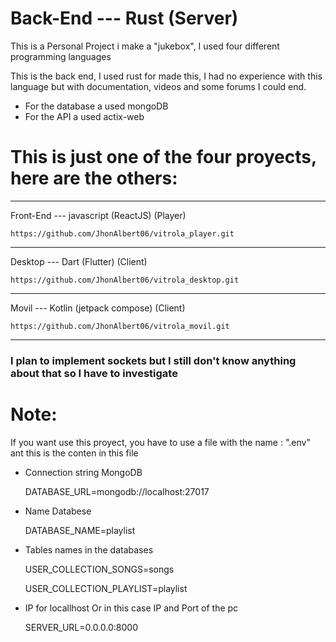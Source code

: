 # Back-End --- Rust (Server)

This is a Personal Project i make a "jukebox", I used four different programming languages

This is the back end, I used rust for made this, I had no experience with this language but with documentation, videos and some forums I could end.

* For the database a used mongoDB 
* For the API a used actix-web

# This is just one of the four proyects, here are the others: 

----------------------------------------------------------------------
Front-End --- javascript (ReactJS) (Player)

	https://github.com/JhonAlbert06/vitrola_player.git
----------------------------------------------------------------------
Desktop --- Dart (Flutter) (Client)

	https://github.com/JhonAlbert06/vitrola_desktop.git
----------------------------------------------------------------------
Movil --- Kotlin (jetpack compose) (Client)

	https://github.com/JhonAlbert06/vitrola_movil.git
----------------------------------------------------------------------

<h3>I plan to implement sockets but I still don't know anything about that so I have to investigate</h3>

# Note:
 <p> If you want use this proyect, you have to use a file with the name : ".env" ant this is the conten in this file </p>

* Connection string MongoDB
    <p> DATABASE_URL=mongodb://localhost:27017 </p>

* Name Databese
    <p> DATABASE_NAME=playlist </p>

* Tables names in the databases
    <p> USER_COLLECTION_SONGS=songs </p>
    <p> USER_COLLECTION_PLAYLIST=playlist </p>

* IP for locallhost Or in this case IP and Port of the pc
    <p> SERVER_URL=0.0.0.0:8000









